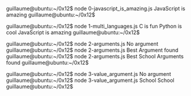guillaume@ubuntu:~/0x12$ node 0-javascript_is_amazing.js 
JavaScript is amazing
guillaume@ubuntu:~/0x12$ 

guillaume@ubuntu:~/0x12$ node 1-multi_languages.js 
C is fun
Python is cool
JavaScript is amazing
guillaume@ubuntu:~/0x12$ 

guillaume@ubuntu:~/0x12$ node 2-arguments.js 
No argument
guillaume@ubuntu:~/0x12$ node 2-arguments.js Best
Argument found
guillaume@ubuntu:~/0x12$ node 2-arguments.js Best School
Arguments found
guillaume@ubuntu:~/0x12$ 

guillaume@ubuntu:~/0x12$ node 3-value_argument.js 
No argument
guillaume@ubuntu:~/0x12$ node 3-value_argument.js School
School
guillaume@ubuntu:~/0x12$ 
